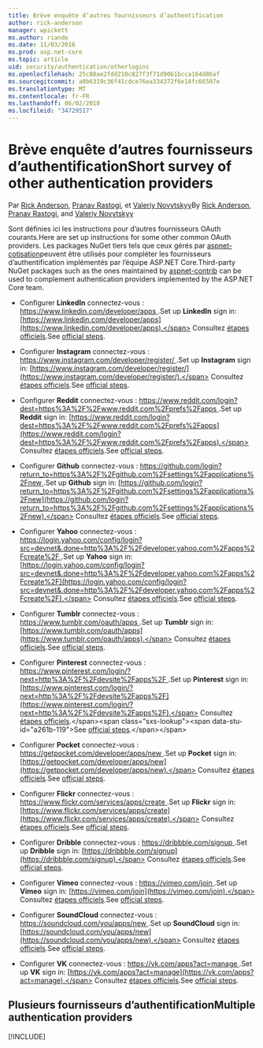 ```yaml
---
title: Brève enquête d’autres fournisseurs d’authentification
author: rick-anderson
manager: wpickett
ms.author: riande
ms.date: 11/03/2016
ms.prod: asp.net-core
ms.topic: article
uid: security/authentication/otherlogins
ms.openlocfilehash: 25c88ae2fdd210c827f3f71d90b1bcca164d86af
ms.sourcegitcommit: a0b6319c36f41cdce76ea334372f6e14fc66507e
ms.translationtype: MT
ms.contentlocale: fr-FR
ms.lasthandoff: 06/02/2018
ms.locfileid: "34729517"
---
```

# <a name="short-survey-of-other-authentication-providers"></a><span data-ttu-id="a261b-102">Brève enquête d’autres fournisseurs d’authentification</span><span class="sxs-lookup"><span data-stu-id="a261b-102">Short survey of other authentication providers</span></span>

<a name="security-authentication-other-logins"></a>

<span data-ttu-id="a261b-103">Par [Rick Anderson](https://twitter.com/RickAndMSFT), [Pranav Rastogi](https://github.com/rustd), et [Valeriy Novytskyy](https://github.com/01binary)</span><span class="sxs-lookup"><span data-stu-id="a261b-103">By [Rick Anderson](https://twitter.com/RickAndMSFT), [Pranav Rastogi](https://github.com/rustd), and [Valeriy Novytskyy](https://github.com/01binary)</span></span>

<span data-ttu-id="a261b-104">Sont définies ici les instructions pour d’autres fournisseurs OAuth courants.</span><span class="sxs-lookup"><span data-stu-id="a261b-104">Here are set up instructions for some other common OAuth providers.</span></span> <span data-ttu-id="a261b-105">Les packages NuGet tiers tels que ceux gérés par [aspnet-cotisation](https://www.nuget.org/packages?q=owners%3Aaspnet-contrib+title%3AOAuth)peuvent être utilisés pour compléter les fournisseurs d’authentification implémentés par l’équipe ASP.NET Core.</span><span class="sxs-lookup"><span data-stu-id="a261b-105">Third-party NuGet packages such as the ones maintained by [aspnet-contrib](https://www.nuget.org/packages?q=owners%3Aaspnet-contrib+title%3AOAuth) can be used to complement authentication providers implemented by the ASP.NET Core team.</span></span>

* <span data-ttu-id="a261b-106">Configurer **LinkedIn** connectez-vous : [ https://www.linkedin.com/developer/apps ](https://www.linkedin.com/developer/apps).</span><span class="sxs-lookup"><span data-stu-id="a261b-106">Set up **LinkedIn** sign in: [https://www.linkedin.com/developer/apps](https://www.linkedin.com/developer/apps).</span></span> <span data-ttu-id="a261b-107">Consultez [étapes officiels](https://developer.linkedin.com/docs/oauth2).</span><span class="sxs-lookup"><span data-stu-id="a261b-107">See [official steps](https://developer.linkedin.com/docs/oauth2).</span></span>

* <span data-ttu-id="a261b-108">Configurer **Instagram** connectez-vous : [ https://www.instagram.com/developer/register/ ](https://www.instagram.com/developer/register/).</span><span class="sxs-lookup"><span data-stu-id="a261b-108">Set up **Instagram** sign in: [https://www.instagram.com/developer/register/](https://www.instagram.com/developer/register/).</span></span> <span data-ttu-id="a261b-109">Consultez [étapes officiels](https://www.instagram.com/developer/authentication/).</span><span class="sxs-lookup"><span data-stu-id="a261b-109">See [official steps](https://www.instagram.com/developer/authentication/).</span></span>

* <span data-ttu-id="a261b-110">Configurer **Reddit** connectez-vous : [ https://www.reddit.com/login?dest=https%3A%2F%2Fwww.reddit.com%2Fprefs%2Fapps ](https://www.reddit.com/login?dest=https%3A%2F%2Fwww.reddit.com%2Fprefs%2Fapps).</span><span class="sxs-lookup"><span data-stu-id="a261b-110">Set up **Reddit** sign in: [https://www.reddit.com/login?dest=https%3A%2F%2Fwww.reddit.com%2Fprefs%2Fapps](https://www.reddit.com/login?dest=https%3A%2F%2Fwww.reddit.com%2Fprefs%2Fapps).</span></span> <span data-ttu-id="a261b-111">Consultez [étapes officiels](https://github.com/reddit/reddit/wiki/OAuth2-Quick-Start-Example).</span><span class="sxs-lookup"><span data-stu-id="a261b-111">See [official steps](https://github.com/reddit/reddit/wiki/OAuth2-Quick-Start-Example).</span></span>

* <span data-ttu-id="a261b-112">Configurer **Github** connectez-vous : [ https://github.com/login?return_to=https%3A%2F%2Fgithub.com%2Fsettings%2Fapplications%2Fnew ](https://github.com/login?return_to=https%3A%2F%2Fgithub.com%2Fsettings%2Fapplications%2Fnew).</span><span class="sxs-lookup"><span data-stu-id="a261b-112">Set up **Github** sign in: [https://github.com/login?return_to=https%3A%2F%2Fgithub.com%2Fsettings%2Fapplications%2Fnew](https://github.com/login?return_to=https%3A%2F%2Fgithub.com%2Fsettings%2Fapplications%2Fnew).</span></span> <span data-ttu-id="a261b-113">Consultez [étapes officiels](https://developer.github.com/v3/oauth/).</span><span class="sxs-lookup"><span data-stu-id="a261b-113">See [official steps](https://developer.github.com/v3/oauth/).</span></span>

* <span data-ttu-id="a261b-114">Configurer **Yahoo** connectez-vous : [ https://login.yahoo.com/config/login?src=devnet&.done=http%3A%2F%2Fdeveloper.yahoo.com%2Fapps%2Fcreate%2F ](https://login.yahoo.com/config/login?src=devnet&.done=http%3A%2F%2Fdeveloper.yahoo.com%2Fapps%2Fcreate%2F).</span><span class="sxs-lookup"><span data-stu-id="a261b-114">Set up **Yahoo** sign in: [https://login.yahoo.com/config/login?src=devnet&.done=http%3A%2F%2Fdeveloper.yahoo.com%2Fapps%2Fcreate%2F](https://login.yahoo.com/config/login?src=devnet&.done=http%3A%2F%2Fdeveloper.yahoo.com%2Fapps%2Fcreate%2F).</span></span> <span data-ttu-id="a261b-115">Consultez [étapes officiels](https://developer.yahoo.com/bbauth/user.html).</span><span class="sxs-lookup"><span data-stu-id="a261b-115">See [official steps](https://developer.yahoo.com/bbauth/user.html).</span></span>

* <span data-ttu-id="a261b-116">Configurer **Tumblr** connectez-vous : [ https://www.tumblr.com/oauth/apps ](https://www.tumblr.com/oauth/apps).</span><span class="sxs-lookup"><span data-stu-id="a261b-116">Set up **Tumblr** sign in: [https://www.tumblr.com/oauth/apps](https://www.tumblr.com/oauth/apps).</span></span> <span data-ttu-id="a261b-117">Consultez [étapes officiels](https://www.tumblr.com/docs/api/v2#auth).</span><span class="sxs-lookup"><span data-stu-id="a261b-117">See [official steps](https://www.tumblr.com/docs/api/v2#auth).</span></span>

* <span data-ttu-id="a261b-118">Configurer **Pinterest** connectez-vous : [ https://www.pinterest.com/login/?next=http%3A%2F%2Fdevsite%2Fapps%2F ](https://www.pinterest.com/login/?next=http%3A%2F%2Fdevsite%2Fapps%2F).</span><span class="sxs-lookup"><span data-stu-id="a261b-118">Set up **Pinterest** sign in: [https://www.pinterest.com/login/?next=http%3A%2F%2Fdevsite%2Fapps%2F](https://www.pinterest.com/login/?next=http%3A%2F%2Fdevsite%2Fapps%2F).</span></span> <span data-ttu-id="a261b-119">Consultez [étapes officiels](https://developers.pinterest.com/docs/api/overview/?).</span><span class="sxs-lookup"><span data-stu-id="a261b-119">See [official steps](https://developers.pinterest.com/docs/api/overview/?).</span></span>

* <span data-ttu-id="a261b-120">Configurer **Pocket** connectez-vous : [ https://getpocket.com/developer/apps/new ](https://getpocket.com/developer/apps/new).</span><span class="sxs-lookup"><span data-stu-id="a261b-120">Set up **Pocket** sign in: [https://getpocket.com/developer/apps/new](https://getpocket.com/developer/apps/new).</span></span> <span data-ttu-id="a261b-121">Consultez [étapes officiels](https://getpocket.com/developer/docs/authentication).</span><span class="sxs-lookup"><span data-stu-id="a261b-121">See [official steps](https://getpocket.com/developer/docs/authentication).</span></span>

* <span data-ttu-id="a261b-122">Configurer **Flickr** connectez-vous : [ https://www.flickr.com/services/apps/create ](https://www.flickr.com/services/apps/create).</span><span class="sxs-lookup"><span data-stu-id="a261b-122">Set up **Flickr** sign in: [https://www.flickr.com/services/apps/create](https://www.flickr.com/services/apps/create).</span></span> <span data-ttu-id="a261b-123">Consultez [étapes officiels](https://www.flickr.com/services/api/auth.oauth.html).</span><span class="sxs-lookup"><span data-stu-id="a261b-123">See [official steps](https://www.flickr.com/services/api/auth.oauth.html).</span></span>

* <span data-ttu-id="a261b-124">Configurer **Dribble** connectez-vous : [ https://dribbble.com/signup ](https://dribbble.com/signup).</span><span class="sxs-lookup"><span data-stu-id="a261b-124">Set up **Dribble** sign in: [https://dribbble.com/signup](https://dribbble.com/signup).</span></span> <span data-ttu-id="a261b-125">Consultez [étapes officiels](http://developer.dribbble.com/v1/oauth/).</span><span class="sxs-lookup"><span data-stu-id="a261b-125">See [official steps](http://developer.dribbble.com/v1/oauth/).</span></span>

* <span data-ttu-id="a261b-126">Configurer **Vimeo** connectez-vous : [ https://vimeo.com/join ](https://vimeo.com/join).</span><span class="sxs-lookup"><span data-stu-id="a261b-126">Set up **Vimeo** sign in: [https://vimeo.com/join](https://vimeo.com/join).</span></span> <span data-ttu-id="a261b-127">Consultez [étapes officiels](https://developer.vimeo.com/api/authentication).</span><span class="sxs-lookup"><span data-stu-id="a261b-127">See [official steps](https://developer.vimeo.com/api/authentication).</span></span>

* <span data-ttu-id="a261b-128">Configurer **SoundCloud** connectez-vous : [ https://soundcloud.com/you/apps/new ](https://soundcloud.com/you/apps/new).</span><span class="sxs-lookup"><span data-stu-id="a261b-128">Set up **SoundCloud** sign in: [https://soundcloud.com/you/apps/new](https://soundcloud.com/you/apps/new).</span></span> <span data-ttu-id="a261b-129">Consultez [étapes officiels](https://developers.soundcloud.com/blog/we-love-oauth-2).</span><span class="sxs-lookup"><span data-stu-id="a261b-129">See [official steps](https://developers.soundcloud.com/blog/we-love-oauth-2).</span></span>

* <span data-ttu-id="a261b-130">Configurer **VK** connectez-vous : [ https://vk.com/apps?act=manage ](https://vk.com/apps?act=manage).</span><span class="sxs-lookup"><span data-stu-id="a261b-130">Set up **VK** sign in: [https://vk.com/apps?act=manage](https://vk.com/apps?act=manage).</span></span> <span data-ttu-id="a261b-131">Consultez [étapes officiels](https://vk.com/pages?oid=-17680044&p=Authorizing_Sites).</span><span class="sxs-lookup"><span data-stu-id="a261b-131">See [official steps](https://vk.com/pages?oid=-17680044&p=Authorizing_Sites).</span></span>

## <a name="multiple-authentication-providers"></a><span data-ttu-id="a261b-132">Plusieurs fournisseurs d’authentification</span><span class="sxs-lookup"><span data-stu-id="a261b-132">Multiple authentication providers</span></span>

[!INCLUDE[](~/includes/chain-auth-providers.md)]
